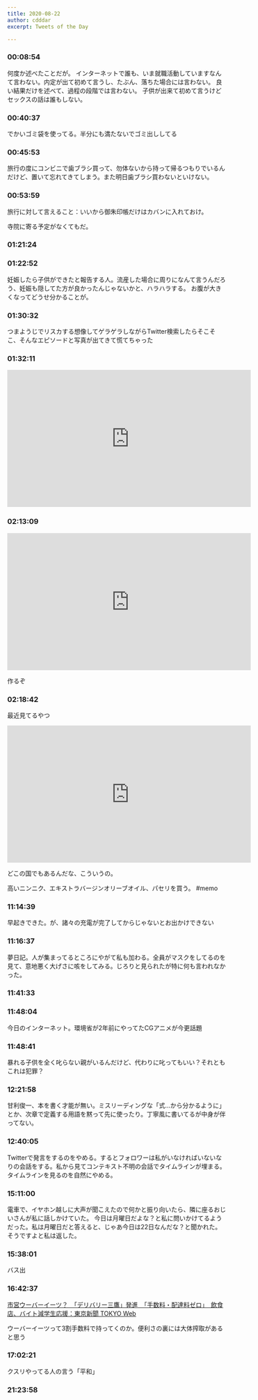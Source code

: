 ```yaml
---
title: 2020-08-22
author: cdddar
excerpt: Tweets of the Day

---
```


### 00:08:54

何度か述べたことだが。
インターネットで誰も、いま就職活動していますなんて言わない。内定が出て初めて言うし、たぶん、落ちた場合には言わない。
良い結果だけを述べて、過程の段階では言わない。
子供が出来て初めて言うけどセックスの話は誰もしない。

### 00:40:37

でかいゴミ袋を使ってる。半分にも満たないでゴミ出ししてる

### 00:45:53

旅行の度にコンビニで歯ブラシ買って、勿体ないから持って帰るつもりでいるんだけど、置いて忘れてきてしまう。また明日歯ブラシ買わないといけない。

### 00:53:59

旅行に対して言えること：いいから御朱印帳だけはカバンに入れておけ。

寺院に寄る予定がなくてもだ。

### 01:21:24

<blockquote class="twitter-tweet"><p lang="ja" dir="ltr"></p><a href="https://twitter.com/hatopopoko/status/1296801053975785476?ref_src=twsrc%5Etfw"></a></blockquote><script async src="https://platform.twitter.com/widgets.js" charset="utf-8"></script>

### 01:22:52

妊娠したら子供ができたと報告する人。流産した場合に周りになんて言うんだろう、妊娠も隠してた方が良かったんじゃないかと、ハラハラする。
お腹が大きくなってどうせ分かることが。

### 01:30:32

つまようじでリスカする想像してゲラゲラしながらTwitter検索したらそこそこ、そんなエピソードと写真が出てきて慌てちゃった

### 01:32:11

<iframe width="560" height="315" src="https://www.youtube.com/embed/e-nUnwzyg9Y" frameborder="0" allow="accelerometer; autoplay; encrypted-media; gyroscope; picture-in-picture" allowfullscreen></iframe>

### 02:13:09

<iframe width="560" height="315" src="https://www.youtube.com/embed/_CTF522x8II" frameborder="0" allow="accelerometer; autoplay; encrypted-media; gyroscope; picture-in-picture" allowfullscreen></iframe>

作るぞ

### 02:18:42

最近見てるやつ

<iframe width="560" height="315" src="https://www.youtube.com/embed/rVGstIQn32Y" frameborder="0" allow="accelerometer; autoplay; encrypted-media; gyroscope; picture-in-picture" allowfullscreen></iframe>

どこの国でもあるんだな、こういうの。

高いニンニク、エキストラバージンオリーブオイル、パセリを買う。 #memo

### 11:14:39

早起きできた。が、諸々の充電が完了してからじゃないとお出かけできない

### 11:16:37

夢日記。人が集まってるところにやがて私も加わる。全員がマスクをしてるのを見て、意地悪く大げさに咳をしてみる。じろりと見られたが特に何も言われなかった。

### 11:41:33

<blockquote class="twitter-tweet"><p lang="ja" dir="ltr"></p><a href="https://twitter.com/yunyan_s/status/1005425768539668480?ref_src=twsrc%5Etfw"></a></blockquote><script async src="https://platform.twitter.com/widgets.js" charset="utf-8"></script>

### 11:48:04

今日のインターネット。環境省が2年前にやってたCGアニメが今更話題

### 11:48:41

暴れる子供を全く叱らない親がいるんだけど、代わりに叱ってもいい？それともこれは犯罪？

### 12:21:58

甘利俊一、本を書く才能が無い。ミスリーディングな「式…から分かるように」とか、次章で定義する用語を黙って先に使ったり。丁寧風に書いてるが中身が伴ってない。

### 12:40:05

Twitterで発言をするのをやめる。するとフォロワーは私がいなければいないなりの会話をする。私から見てコンテキスト不明の会話でタイムラインが埋まる。タイムラインを見るのを自然にやめる。

### 15:11:00

電車で、イヤホン越しに大声が聞こえたので何かと振り向いたら、隣に座るおじいさんが私に話しかけていた。
今日は月曜日だよな？と私に問いかけてるようだった。私は月曜日だと答えると、じゃあ今日は22日なんだな？と聞かれた。そうですよと私は返した。

### 15:38:01

バス出

### 16:42:37

[市営ウーバーイーツ？　「デリバリー三鷹」発進　「手数料・配達料ゼロ」　飲食店、バイト減学生応援：東京新聞 TOKYO Web](https://www.tokyo-np.co.jp/amp/article/44332)

ウーバーイーツって3割手数料で持ってくのか。便利さの裏には大体搾取があると思う

### 17:02:21

クスリやってる人の言う「平和」

### 21:23:58

<blockquote class="twitter-tweet"><p lang="ja" dir="ltr"></p><a href="https://twitter.com/RatedKatzchen/status/1297074449389248519?ref_src=twsrc%5Etfw"></a></blockquote><script async src="https://platform.twitter.com/widgets.js" charset="utf-8"></script>

